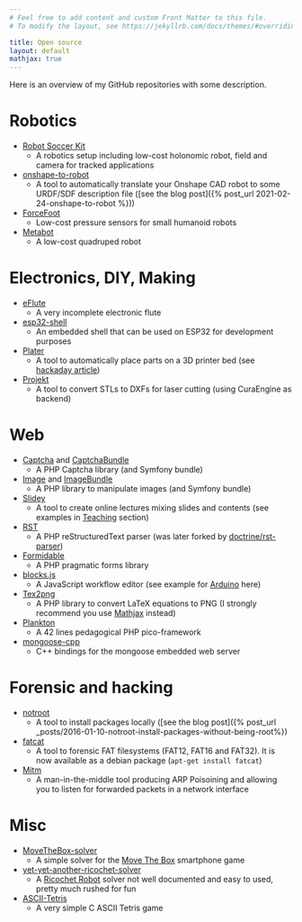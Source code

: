 ```yaml
---
# Feel free to add content and custom Front Matter to this file.
# To modify the layout, see https://jekyllrb.com/docs/themes/#overriding-theme-defaults

title: Open source
layout: default
mathjax: true
---
```


Here is an overview of my GitHub repositories with some description.

# Robotics

* [Robot Soccer Kit](https://robot-soccer-kit.github.io/)
    * A robotics setup including low-cost holonomic robot, field and camera for tracked applications
* [onshape-to-robot](https://github.com/rhoban/onshape-to-robot)
    * A tool to automatically translate your Onshape CAD robot to some URDF/SDF description file
    ([see the blog post]({% post_url 2021-02-24-onshape-to-robot %}))
* [ForceFoot](https://github.com/Rhoban/ForceFoot)
    * Low-cost pressure sensors for small humanoid robots
* [Metabot](https://github.com/rhoban/metabot)
    * A low-cost quadruped robot

# Electronics, DIY, Making

* [eFlute](https://github.com/Gregwar/eFlute)
    * A very incomplete electronic flute
* [esp32-shell](https://github.com/Gregwar/esp32-shell)
    * An embedded shell that can be used on ESP32 for development purposes
* [Plater](https://github.com/rhoban/plater)
    * A tool to automatically place parts on a 3D printer bed (see [hackaday article](https://hackaday.com/2014/06/04/plater-makes-it-easy-to-fill-your-bed-plate/))
* [Projekt](https://github.com/Rhoban/Projekt)
    * A tool to convert STLs to DXFs for laser cutting (using CuraEngine as backend)

# Web

* [Captcha](https://github.com/Gregwar/Captcha) and [CaptchaBundle](https://github.com/Gregwar/CaptchaBundle)
    * A PHP Captcha library (and Symfony bundle)
* [Image](https://github.com/Gregwar/Image) and [ImageBundle](https://github.com/Gregwar/ImageBundle)
    * A PHP library to manipulate images (and Symfony bundle)
* [Slidey](https://github.com/Gregwar/Slidey)
    * A tool to create online lectures mixing slides and contents (see examples in [Teaching](teaching.html) section)
* [RST](https://github.com/Gregwar/RST)
    * A PHP reStructuredText parser (was later forked by [doctrine/rst-parser](https://github.com/doctrine/rst-parser))
* [Formidable](https://github.com/Gregwar/Formidable)
    * A PHP pragmatic forms library
* [blocks.js](https://github.com/Gregwar/blocks.js)
    * A JavaScript workflow editor (see example for [Arduino](https://gregwar.com/arduiflow/) here)
* [Tex2png](https://github.com/Gregwar/Tex2png)
    * A PHP library to convert LaTeX equations to PNG (I strongly recommend you use [Mathjax](https://www.mathjax.org/)
    instead)
* [Plankton](https://github.com/Gregwar/Plankton)
    * A 42 lines pedagogical PHP pico-framework
* [mongoose-cpp](https://github.com/Gregwar/mongoose-cpp)
    * C++ bindings for the mongoose embedded web server

# Forensic and hacking

* [notroot](https://github.com/Gregwar/notroot)
    * A tool to install packages locally ([see the blog post]({% post_url _posts/2016-01-10-notroot-install-packages-without-being-root%})
* [fatcat](https://github.com/Gregwar/fatcat)
    * A tool to forensic FAT filesystems (FAT12, FAT16 and FAT32). It is now available as a debian package
    (`apt-get install fatcat`)
* [Mitm](https://github.com/Gregwar/Mitm)
    * A man-in-the-middle tool producing ARP Poisoining and allowing you to listen for forwarded packets
    in a network interface

# Misc

* [MoveTheBox-solver](https://github.com/Gregwar/MoveTheBox-solver)
    * A simple solver for the [Move The Box](https://play.google.com/store/apps/details?id=ua.co.cts.sideup&hl=en&gl=US)
    smartphone game
* [yet-yet-another-ricochet-solver](https://github.com/Gregwar/yet-yet-another-ricochet-robot-solver)
    * A [Ricochet Robot](https://en.wikipedia.org/wiki/Ricochet_Robot) solver not well documented and easy to used,
    pretty much rushed for fun
* [ASCII-Tetris](https://github.com/Gregwar/ASCII-Tetris)
    * A very simple C ASCII Tetris game
